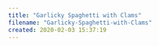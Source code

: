 ```yaml
---
title: "Garlicky Spaghetti with Clams"
filename: "Garlicky-Spaghetti-with-Clams"
created: 2020-02-03 15:37:19
---
```

